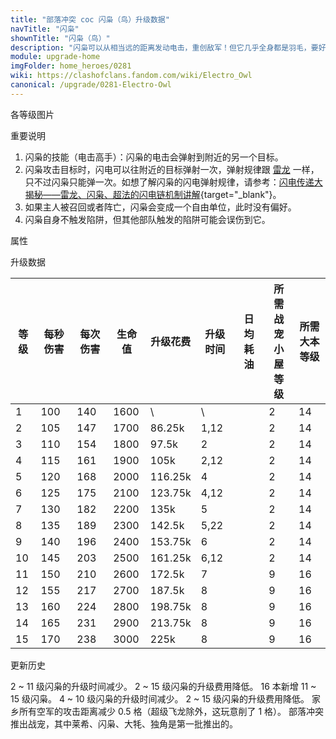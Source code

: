 ```yaml
---
title: "部落冲突 coc 闪枭（鸟）升级数据"
navTitle: "闪枭"
shownTitle: "闪枭（鸟）"
description: "闪枭可以从相当远的距离发动电击，重创敌军！但它几乎全身都是羽毛，要好好保护它哦！"
module: upgrade-home
imgFolder: home_heroes/0281
wiki: https://clashofclans.fandom.com/wiki/Electro_Owl
canonical: /upgrade/0281-Electro-Owl
---
```


<UnitInfo :folder="$frontmatter.imgFolder" imgSrc="Electro_Owl_info.png" :imgAlt="$frontmatter.navTitle" :description="$frontmatter.description" />

<SmallTitle>各等级图片</SmallTitle>

<Panel>
    <UnitImgGroup :folder="$frontmatter.imgFolder">
        <UnitImg imgTitle="所有等级" imgSrc="Electro_Owl_field.png" />
    </UnitImgGroup>
</Panel>

<SmallTitle>重要说明</SmallTitle>

1. 闪枭的技能（电击高手）：闪枭的电击会弹射到附近的另一个目标。
2. 闪枭攻击目标时，闪电可以往附近的目标弹射一次，弹射规律跟 [雷龙](/upgrade/000c-Electro-Dragon) 一样，只不过闪枭只能弹一次。如想了解闪枭的闪电弹射规律，请参考：[闪电传递大揭秘——雷龙、闪枭、超法的闪电链机制讲解](/p/5546){target="_blank"}。
3. 如果主人被召回或者阵亡，闪枭会变成一个自由单位，此时没有偏好。
4. 闪枭自身不触发陷阱，但其他部队触发的陷阱可能会误伤到它。

<SmallTitle>属性</SmallTitle>

<UnitProperties>
    <UnitProperty pKey="攻击偏好" pValue="英雄的目标" />
    <UnitProperty pKey="伤害类型" pValue="链式攻击" />
    <UnitProperty pKey="攻击的目标" pValue="地面和空中目标" />
    <UnitProperty pKey="移动速度" pValue="2.5 格/秒" />
    <UnitProperty pKey="攻击速度" pValue="1.4 秒/次" />
    <UnitProperty pKey="攻击距离" pValue="5.5 格" />
    <UnitProperty pKey="连锁距离" pValue="3 格以内" />
    <UnitProperty pKey="连锁衰减" pValue="20%" />
    <UnitProperty pKey="连锁延迟" pValue="0.416 秒" />
    <UnitProperty pKey="所需战宠小屋等级" pValue="2" />
    <UnitProperty pKey="所需大本等级" pValue="14" />
</UnitProperties>

<SmallTitle>升级数据</SmallTitle>

<script setup>
const tableExtraInfo = [
    {
        "column": 4,
        "type": "cost",
        "gpClass": "research",
        "icon": "Dark_Elixir"
    },
    {
        "column": 5,
        "type": "time",
        "gpClass": "research"
    },
    {
        "column": 6,
        "type": "dailyCost",
        "icon": "Dark_Elixir"
    }
];
</script>

<UnitTable :tableExtraInfo="tableExtraInfo">

| 等级 |  每秒伤害 | 每次伤害 | 生命值 |  升级花费 | 升级时间 | 日均耗油 |所需战宠<br>小屋等级|所需<br>大本等级|
| ---- |   ----   |   ----  |  ----  |  ----    |   ---   |   ---   |        ---        |      ----     |
|   1  |    100   |   140   |  1600  |     \    |   \     |         |         2         |       14      |
|   2  |    105   |   147   |  1700  |   86.25k |   1,12  |         |         2         |       14      |
|   3  |    110   |   154   |  1800  |    97.5k |   2     |         |         2         |       14      |
|   4  |    115   |   161   |  1900  |     105k |   2,12  |         |         2         |       14      |
|   5  |    120   |   168   |  2000  |  116.25k |   4     |         |         2         |       14      |
|   6  |    125   |   175   |  2100  |  123.75k |   4,12  |         |         2         |       14      |
|   7  |    130   |   182   |  2200  |     135k |   5     |         |         2         |       14      |
|   8  |    135   |   189   |  2300  |   142.5k |   5,22  |         |         2         |       14      |
|   9  |    140   |   196   |  2400  |  153.75k |   6     |         |         2         |       14      |
|  10  |    145   |   203   |  2500  |  161.25k |   6,12  |         |         2         |       14      |
|  11  |    150   |   210   |  2600  |   172.5k |   7     |         |         9         |       16      |
|  12  |    155   |   217   |  2700  |   187.5k |   8     |         |         9         |       16      |
|  13  |    160   |   224   |  2800  |  198.75k |   8     |         |         9         |       16      |
|  14  |    165   |   231   |  2900  |  213.75k |   8     |         |         9         |       16      |
|  15  |    170   |   238   |  3000  |     225k |   8     |         |         9         |       16      |
</UnitTable>

<SmallTitle>更新历史</SmallTitle>

<Timeline>
    <TimelineItem date="2024/11/25">
        <TimelineRow>2 ~ 11 级闪枭的升级时间减少。</TimelineRow>
        <TimelineRow>2 ~ 15 级闪枭的升级费用降低。</TimelineRow>
    </TimelineItem>
    <TimelineItem date="2024/02/27">
        <TimelineRow>16 本新增 11 ~ 15 级闪枭。</TimelineRow>
    </TimelineItem>
    <TimelineItem date="2023/12/12">
        <TimelineRow>4 ~ 10 级闪枭的升级时间减少。</TimelineRow>
        <TimelineRow>2 ~ 15 级闪枭的升级费用降低。</TimelineRow>
    </TimelineItem>
    <TimelineItem date="2022/05/02">
        <TimelineRow>家乡所有空军的攻击距离减少 0.5 格（超级飞龙除外，这玩意削了 1 格）。</TimelineRow>
    </TimelineItem>
    <TimelineItem date="2021/04/12">
        <TimelineRow>部落冲突推出战宠，其中莱希、闪枭、大牦、独角是第一批推出的。</TimelineRow>
    </TimelineItem>
    <TimelineItem :historyBottom="true" />
</Timeline>